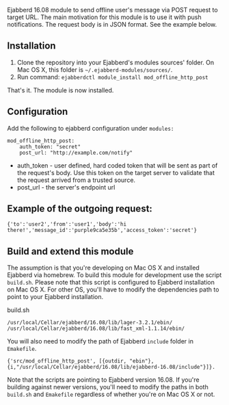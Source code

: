 Ejabberd 16.08 module to send offline user's message via POST request to target URL.
The main motivation for this module is to use it with push notifications. The request body is in JSON format. See the example below.


Installation
------------

1.    Clone the repository into your Ejabberd's modules sources' folder. On Mac OS X, this folder is `~/.ejabberd-modules/sources/`.
2.    Run command: `ejabberdctl module_install mod_offline_http_post`

That's it. The module is now installed.

Configuration
-------------

Add the following to ejabberd configuration under `modules:`

```
mod_offline_http_post:
    auth_token: "secret"
    post_url: "http://example.com/notify"
```

-    auth_token - user defined, hard coded token that will be sent as part of the request's body. Use this token on the target server to validate that the request arrived from a trusted source.
-    post_url - the server's endpoint url

Example of the outgoing request:
--------------------------------

```
{'to':'user2','from':'user1','body':'hi there!','message_id':'purple9ca5e35b','access_token':'secret'}
```

Build and extend this module
----------------------------

The assumption is that you're developing on Mac OS X and installed Ejabberd via homebrew.
To build this module for development use the script `build.sh`. Please note that this script is configured to Ejabberd installation on Mac OS X. For other OS, you'll have to modify the dependencies path to point to your Ejabberd installation.

build.sh
```
/usr/local/Cellar/ejabberd/16.08/lib/lager-3.2.1/ebin/ 
/usr/local/Cellar/ejabberd/16.08/lib/fast_xml-1.1.14/ebin/
```

 You will also need to modify the path of Ejabberd `include` folder in `Emakefile`.

```
{'src/mod_offline_http_post', [{outdir, "ebin"},{i,"/usr/local/Cellar/ejabberd/16.08/lib/ejabberd-16.08/include"}]}.
```

Note that the scripts are pointing to Ejabberd version 16.08. If you're building against newer versions, you'll need to modify the paths in both `build.sh` and `Emakefile` regardless of whether you're on Mac OS X or not.
